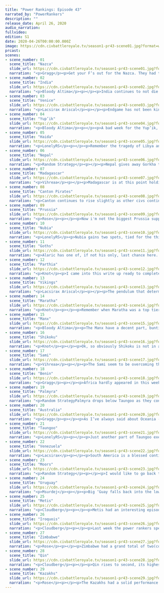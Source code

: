 ```yaml
---
title: "Power Rankings: Episode 43"
narrated_by: "PowerRankers"
description: ""
release_date: April 26, 2020
audio_narration:
fullvideo:
edition: S1
date: 2020-04-26T00:00:00.000Z
image: https://cdn.civbattleroyale.tv/season1-pr43-scene01.jpg?format=webp&quality=80
prcast:
scenes:
- scene_number: 01
  scene_title: "Nazca"
  slide_url: https://cdn.civbattleroyale.tv/season1-pr43-scene01.jpg?format=webp&quality=80
  narration: "<p>Gragg</p><p>Get your F’s out for the Nazca. They had the misfortune of being on the same continent as Uruguay and Kuikuro. Between those two the Nazca never really had a chance to expand and snowball. They never got off the ground in Endgame. As their last act of defiance they died to Venezuela instead of Uruguay. That leaves the Nazca killcount at 1 and Uruguay’s 0.</p>"
- scene_number: 02
  scene_title: "India"
  slide_url: https://cdn.civbattleroyale.tv/season1-pr43-scene02.jpg?format=webp&quality=80
  narration: "<p>Bloody Altima</p><p></p><p>India continues to not die. Now, this is dominantly because Palmyra continues to not commit to the execution, with a grand total of one badly injured Prawn Knight in range of Hyderabad’s Deep last we saw despite the fact that Zenobia clearly has open borders with Maratha and plenty of space to work with, but at the same time one can’t help but respect the fact that it’s a mountainous walled city on a hill with Comp Bow defenders, so even with four pop it’s got respectable survival numbers. Still, gods willing, the next part could easily be India’s last.</p>"
- scene_number: 03
  scene_title: "Venice"
  slide_url: https://cdn.civbattleroyale.tv/season1-pr43-scene03.jpg?format=webp&quality=80
  narration: "<p>Lacsirax Ariscal</p><p></p><p>Endgame has not been kind to Venice. Why should it have been? They’ve perennially underperformed, ever since missing clear as day opportunities to use their powerful navy back in the first Middle Ages (I guess having a blind leader didn’t help them spot those), and refusing to settle anywhere sensible at the start of the new Ancient Era. They won’t make it the top 20, but the Moors might yet bungle their invasion, or Enrico might find a peace offering lodged behind the sofa somewhere. It wouldn’t surprise me if they stuck around for another ten parts, each week providing a tiny dash of purple and another dull 200 words to the world. It would be very Venice of them.</p>"
- scene_number: 04
  scene_title: "Yup’ik"
  slide_url: https://cdn.civbattleroyale.tv/season1-pr43-scene04.jpg?format=webp&quality=80
  narration: "<p>Bloody Altima</p><p></p><p>A bad week for the Yup’ik, who joined the Runt Parade this week, losing all but one city to Shikoku’s desperate march east. Left with just Cev’aq, a mountainous, hilly, snowy city in the northernmost part of the world, they may actually survive for a while longer- Shikoku have bigger problems right now so even if they build a navy it’s not going to be a huge deal, Haida themselves just joined the Runt Parade as well, and the Metis will (probably) have a rather rough time invading the city between their small Ice Sheet Fleet and the overland terrain. I don’t see them joining the Black Parade anytime soon.</p>"
- scene_number: 05
  scene_title: "Haida"
  slide_url: https://cdn.civbattleroyale.tv/season1-pr43-scene05.jpg?format=webp&quality=80
  narration: "<p>LonelyRS</p><p></p><p>Remember the tragedy of Libya and Algeria? Remember how the two limped through North Africa, focusing on the religious game and inadvertently turning themselves into rumps by doing so, then died almost on top of each other while serving as the meat in the Moor/Songhai sandwich? Well, those of you who enjoy rumps racing to the bottom of the power rankings got a special treat this week: it’s happening again, and this time the setting is the frozen wastes of the coldest reaches of the Pacific Northwest. Koyah’s definitely the Libya, if we’re running with the theme of making comparisons to civs long gone. Libya, you’ll note, ended up surviving slightly longer. Unfortunately, Libya also was kind of torn to shreds in the span of a few parts, and, uh, the Haida’s quick and brutal evisceration by the Metis is certainly reminiscent of that. Will they die this part? Probably not, not when their capital is a two-tile island and their only relevant aggressors are a Metis and a Shikoku away. Will they die eventually? Almost certainly.</p>"
- scene_number: 06
  scene_title: "Nepal"
  slide_url: https://cdn.civbattleroyale.tv/season1-pr43-scene06.jpg?format=webp&quality=80
  narration: "<p>Random Strategy</p><p></p><p>Nepal gives away Gorkha to Taungoo, who ungratefully use it to citadel Kathmandu. But it's fine, they still have 2 unconquerable mountain cities. They still have 3 out of 4 neighbours attacking them due to Parthia joining in instead of Taungoo. But Parthia's presence actually weakens the coalition, because now instead of a constant stream of Kazakh knights going in one by one, Nepal instead has to deal with a constant stream of alternating knights and Grivpanvars going in one by one. (Grivpanvars are horseman replacements and weaker than knights.) It should be manageable. Their biggest risk is, like last part, that they will give away their cities, like they did just do to Taungoo.</p><p></p>"
- scene_number: 07
  scene_title: "Madagascar"
  slide_url: https://cdn.civbattleroyale.tv/season1-pr43-scene07.jpg?format=webp&quality=80
  narration: "<p>Vihreaa</p><p></p><p>Madagascar is at this point holding on until Zimbabwe declares war on them. With Zimbabwe currently researching the tech for frigates as well, I would say their days are numbered. Regardless of that, they still manage to climb 3 ranks this week, purely because everyone else was doing worse than them, which hey, if it works, right? Here’s to hoping they’ll get one of those settlers out to Antarctica before the Zimbabwean boats come calling.</p>"
- scene_number: 08
  scene_title: "Canton Pirates"
  slide_url: https://cdn.civbattleroyale.tv/season1-pr43-scene08.jpg?format=webp&quality=80
  narration: "<p>Canton continues to rise slightly as other civs continue to crumble around the cylinder. And at this point, that’s the only thing you can hope for that’s not a swift death. With mediocre stats and neighbors in the Qin and Taungoo, Ching Shih’s only real chance at a palpable gain is either a lucky snipe, or waiting for the collapse of one of their neighbors. And considering the power differences between Canton and their neighbors, even that’s not as likely as being curb stomped.</p>"
- scene_number: 09
  scene_title: "Prussia"
  slide_url: https://cdn.civbattleroyale.tv/season1-pr43-scene09.jpg?format=webp&quality=80
  narration: "<p>Rose</p><p></p><p>Now i'm not the biggest Prussia supporter, but even I couldn’t help but feel bad for the nation this part. Prussia suffered from the one thing that every nation fears will happen to them, being stuck without their capital. Even if the Prussians manage to take it back, the city will have a population total of 3 at best. Apparently this pity was shared by several world leaders however, as the Sami and the Goths have sworn to “take revenge” on the Vikings, but in a way this is worse for Prussia as this turns the odds of Prussia getting its capital back from slim to slimmer. At least Venice looks prime for the taking, but even that could be swiped by the Moors</p>"
- scene_number: 10
  scene_title: "Nubia"
  slide_url: https://cdn.civbattleroyale.tv/season1-pr43-scene10.jpg?format=webp&quality=80
  narration: "<p>LonelyRS</p><p>Nubia gains two spots, tied for the third most of any civ this part… despite doing almost nothing of note. Really, Africa as a whole was rather stagnant this time around, which, sure, seems very good for Piye on the surface. He doesn’t have to worry about dying horribly if the camera never turns his way. The camera’s trained to actively seek out those dying horrible deaths, so his not being shown on screen is probably a good thing considering how frail he is. The rub: every part he spends in relative peace, he’s only getting frailer. Between Benin, Palmyra, and Zimbabwe, Nubia’s drawn a tough group of neighbors, and even the least advanced among them is still getting almost double the science per turn Piye is. And Civ V, of course, is a game founded on the concept of snowballing. Right now, he might stand a chance of at least surviving if one of them elects to tear his civ to shreds. In a few parts? He probably won’t.</p>"
- scene_number: 11
  scene_title: "Goths"
  slide_url: https://cdn.civbattleroyale.tv/season1-pr43-scene11.jpg?format=webp&quality=80
  narration: "<p>Alaric has one of, if not his only, last chance here. The Vikings have only a fraction of their forces in their recent gains from Prussia, giving Alaric a damn good chance to take over the area. If he succeeds, Alaric can hopefully position himself to gain a better foothold in Europe. But if the invasion fails, Alaric will find himself with only three cities, a pitiful army, and neighboring the Kazakhs.  An attempt at Greco-Prussia could be made, but the peacekeepers are already starting to crowd the place. If Alaric doesn’t make some good moves in the next part, his small chances could evaporate.</p>"
- scene_number: 12
  scene_title: "Parthia"
  slide_url: https://cdn.civbattleroyale.tv/season1-pr43-scene12.jpg?format=webp&quality=80
  narration: "<p>Knot</p><p>I came into this write up ready to completely trash Parthia, but honestly, I can’t remember the last time they were in this good a position. They probably still can’t win, but they now have the potential to do something. If Mithridates can somehow get around the mountains, the war with Nepal could be a way to expand his empire. Maratha gets weaker and weaker every episode, so jumping into a well timed coalition could maybe get Parthia some decent cities that would increase their production. Even a war with Palmyra, while not good, might not completely sink them, as they have enough of a force to stall a little while. Now obviously, all of this is under the assumption that the Kazakhs completely forget they exist, because the moment they remember, Parthia’s done. However, the Kazakhs have way bigger fish to fry right now, so maybe they’ll let Parthia do something cool. Parthia has graduated from “Absolutely no way for them to ever do anything,” to “Slightly possible for them to be interesting before they die a fiery death,” and that’s about all I could ask for</p>"
- scene_number: 13
  scene_title: "Vikings"
  slide_url: https://cdn.civbattleroyale.tv/season1-pr43-scene13.jpg?format=webp&quality=80
  narration: "<p>Lacsirax Ariscal</p><p></p><p>The pendulum that determines the fate of the Viking people has been swinging wildly in the past few parts. One moment it’s deep in the red, as a decidedly blue threat takes a city straight from their homeland. And this episode it swung back to green, as they captured a capital and an inland city they never dreamt of taking by force. And just like that it violently judders back to red, as a new coalition descends on their homeland and their conquests alike. But I’ve taken a liking to the Vikings, and I’ve a somewhat drowsy belief that they’ll pull through regardless. They always do, right? The Vikings can only be killed by Ragnarok, and I think the tech for that isn’t until Future Worlds.</p>"
- scene_number: 14
  scene_title: "Maratha"
  slide_url: https://cdn.civbattleroyale.tv/season1-pr43-scene14.jpg?format=webp&quality=80
  narration: "<p>Knot</p><p></p><p>Remember when Maratha was a top tier contender? Remember when they had scarier stats than Taungoo, Qin, and Zimbabwe? Remember how they did nothing with those stats for turns and turns and turns on end? Remember when endgame gave them another shot at taking out their neighbors and being the power on the subcontinent? Remember when instead they were somehow less interesting than Nepal, as they just sat there wasting away, and it finally became clear that they were irrelevant?</p><p></p><p>Yeah, me neither.</p>"
- scene_number: 15
  scene_title: "Manx"
  slide_url: https://cdn.civbattleroyale.tv/season1-pr43-scene15.jpg?format=webp&quality=80
  narration: "<p>Bloody Altima</p><p>The Manx have a decent part, bunting out the ambitions (and undefended) Iroquois settle and quietly bulking up. They utterly failed to evict Sami from Greenland, but hey, can’t win ‘em all. Their stats are almost across the board better than the Vikings, particularly in production where they more than double the raiders. While they are set to avoid the slaughter the Vikings wrought upon them last time, they still have a few rather notable problems- number one, their navy is smaller and more primitive than you’d think for an island power. Number two, the Moors are still on the Isles, and they in turn have almost double the Manx’s manpower, and while certainly most of that isn’t going to be Manpower In Theatre, it’s still a relevant concern for the Manx. The Manx still have plenty of opportunities, particularly if they nab Astronomy and bulk up their navy, but they do need to act fast before the Vikings establish themselves as a real player on the continent or the Moors wake up.</p>"
- scene_number: 16
  scene_title: "Shikoku"
  slide_url: https://cdn.civbattleroyale.tv/season1-pr43-scene16.jpg?format=webp&quality=80
  narration: "<p>Knot</p><p></p><p>Ok, so obviously Shikoku is not in a good spot. A coalition featuring the top superstars of the cylinder all after your juicy land is not ever going to be good. The question is how bad is it gonna be? Can Shikoku keep enough of their land, maybe even take a few new cities, and eventually bounce back from this war, much like Pre-endgame Metis did against the Iroquois? Does Shikoku survive these wars but lose so much territory and waste so many resources that they can’t ever recover, living on as a pseudo rump state like the Iroquois did to the Apache? Or are we looking at “Songhai 2: Now in Asia”, where the Kazakhs and Qin, with some Metis help, partition the rest of Shikoku’s lands, and Ryota joins his comrades on the submarine. It’s not clear right now, so at the moment, Shikoku does not move. Only time will tell if a couple weeks from now, we’re talking about how well Shikoku came out of this war, or we’re writing them a eulogy.</p><p></p>"
- scene_number: 17
  scene_title: "Sami"
  slide_url: https://cdn.civbattleroyale.tv/season1-pr43-scene17.jpg?format=webp&quality=80
  narration: "<p>Vihreaa</p><p></p><p>The Sami seem to be overcoming this hurdle that they faced at the start, but they are still at best a regional power. Perhaps if this war with the Vikings is successful, then they will be able to gain control over a sizable portion of Europe. Oh how one could dream. Regardless of this, the Sami have several good places they can expand, seeing how Europe is still so fractured at the moment.</p>"
- scene_number: 18
  scene_title: "Benin"
  slide_url: https://cdn.civbattleroyale.tv/season1-pr43-scene18.jpg?format=webp&quality=80
  narration: "<p>Gragg</p><p></p><p>Africa hardly appeared in this week’s episode so we didn’t get a lot of updates on Benin’s situation. They did appear, however, in the director's cut. Here we see that they are poised to take advantage of Nubia’s long war with Zimbabwe. Whether they will or not is another matter. The Moors and Zimbabwe aren’t immediate threats so Benin should at least stay stable. On the other hand their only realistic expansion opportunity is a war with Nubia, and soon.</p>"
- scene_number: 19
  scene_title: "Palmyra"
  slide_url: https://cdn.civbattleroyale.tv/season1-pr43-scene19.jpg?format=webp&quality=80
  narration: "<p>Random StrategyPalmyra drops below Taungoo as they continue to stagnate. A few parts ago they were a forerunner for number of cities with 6 when the rest of the world had 4. Now, a few parts later, they are still only on 12 while the top-tiers have at least 18. They are way ahead of tier 3 civs, whose civs only have 6 or 7 cities, but being bottom of tier 2 is still slightly disappointing given their fast start. One strength they do have right now is good science; their tech is notably higher than the Metis or Qin's. What Palmyra needs right now is to crush one of their neighbours to gain more cities. They have one of the weakest set of neighbours in the game right now. The Goths and Nubia are both 3 city rumps that should be easy to take. Parthia, though not a rump,is also a decent conquest option since they are only half as strong as Palmyra. The only problem with these options is geography: there are mountains or sea protecting most of them, but nothing Palmyra's superior tech and production can't beat (that is if they use their tech advantage on units instead of cultural buildings). One final option is to take the Zimbabwe colony of Chibuene in Arabia, though Zimbabwe is on the verge of unlocking frigates, so it might not be wise to poke the beast.</p>"
- scene_number: 20
  scene_title: "Australia"
  slide_url: https://cdn.civbattleroyale.tv/season1-pr43-scene20.jpg?format=webp&quality=80
  narration: "<p>Gragg</p><p></p><p>As I’ve always said about Oceania - easy come, easy go. These small naval cities are difficult for an AI to defend. This episode it was Australia who learned that lesson the hard way. In a few episodes, maybe they’ll be on the other end of it. For now Australia expansion has been stalled but they are far from out of it. Their core is still safe and the Qin/Taungoo aren’t toooo scary yet.</p>"
- scene_number: 21
  scene_title: "Taungoo"
  slide_url: https://cdn.civbattleroyale.tv/season1-pr43-scene21.jpg?format=webp&quality=80
  narration: "<p>LonelyRS</p><p></p><p>Just another part of Taungoo executing what we’ve come to learn is their usual plan for these sorts of games: starting slow, coring up, then pouncing on a weak neighbor and doing their level best to unite Indonesia under their banner. The unlucky civ sacrificed upon the altar of Taungoo-being-good-actually this time around? Australia. Or, well, part of Australia, but who can tell, really? The island itself is probably going to remain a pipe dream no matter how many boats the Goo sends, but Hobart’s an easy target, and if that falls then Taungoo will have quite the power base on their hands, given the recent addition of the Nepalese city of Gorkha. Of course, given their non-Marathan relevant neighbors, that might not end up meaning much. Australia’s still got a shot at being stronger than them even after the consumption of a good third of their empire, and to the north the Qin lurk, set to grow even stronger at Shikoku’s expense. There’s rump states, yes, and they’re plentiful. But those free sources of extra cities will only last so long, and if Taungoo want to really leave their mark on this smaller cylinder, they’ll need to do more than just revel in the kill like they did last time around.</p>"
- scene_number: 22
  scene_title: "Venezuela"
  slide_url: https://cdn.civbattleroyale.tv/season1-pr43-scene22.jpg?format=webp&quality=80
  narration: "<p>Lacsirax</p><p></p><p>South America is a blessed continent to live in. Wars come, wars go, sure. But as long as you’re not a soldier, you’d hardly notice. Especially not for those Venezuelans living in their newest colonies, the sunny Caribbean islands, an archipelago that war has never once touched. And surely never will.</p><p></p><p>If it ever did come to it (and it won’t) Venezuela aren’t immediately done for. As the gap between Métis and Iroquois hegemony grows blurrier, Venezuela would be a handy ally for either side when the next inevitable war rolls around. With the sheer amount of coastal cities they’ve racked up in the region, their navy will soon be a huge fleet capable of flipping the Eastern Seaboard for generations of sailors. With Uruguay proven a non threat til planes, they’ve an outside chance of outgrowing the feared Blue Monolith.</p><p></p><p>(Oh, and they apparently eliminated someone this week. Barely worth this footnote, I forgot about it already.)</p>"
- scene_number: 23
  scene_title: "Moors"
  slide_url: https://cdn.civbattleroyale.tv/season1-pr43-scene23.jpg?format=webp&quality=80
  narration: "<p>Random Strategy</p><p></p><p>I would like to go back to my part 13 write-up of the Moors. Yes it was a long time ago. This is what I had to say “I would attack Songhai with my brand new trebuchets and grenadine cavalry (crossbow replacement the Moors are currently researching at this very moment). Songhai's western cities are particularly empty and Songhai is still stuck on classical military tech so I should be able to blitz a lot of cities. Then I can keep them thanks to tavern happiness (also unlocked at crossbows).” We all know what actually ended up happening... Well guess what? the Moors are in the same situation again! They are the only civ with crossbows while Benin is still stuck in the classical era (both their land troops and navy). The difference is that Benin isn't as empty as Songhai was, nor are they at such a big production disadvantage like Songhai was, though they would at the very least lose a bunch of coastal cities to the Moors superior navy. </p><p></p><p>However, the Moors are also pretty unlikely to attack Benin at the moment so that is mostly irrelevant. They're too busy with Venice and Prussia at the moment. Stettin is protected by forest hills which block artillery from shooting it and is thus extremely difficult to take and I don't think they can do so (though they can very easily get it in a peace deal). As for Venice, the Moors have wiped out Venice's entire military, and are currently setting up trebuchets. It will almost certainly fall by the next part. The Moor's last neighbour, the Manx, are currently rather lacking in the naval department and don't look to be much of a threat either. Though I wouldn't attack the Manx just yet - I would wait for frigate tech so that my colonies can defend themselves. Overall the Moors are in a great position. They're in the top 10 of all stats, including a nice 3rd on tech. But unlike other top 10 civs, they have great expansion opportunities! The whole of Europe is made up of weaker civs ripe for the taking! Their biggest threat is Benin who they would currently beat up if they fought (though this is only temporary and the match-up will even up once Benin researches crossbows and a medieval navy)</p><p></p>"
- scene_number: 24
  scene_title: "Uruguay"
  slide_url: https://cdn.civbattleroyale.tv/season1-pr43-scene24.jpg?format=webp&quality=80
  narration: "<p>Msurdej</p><p></p><p>Big ‘Guay falls back into the lower half of the top 10, as two things become clear. The first is that Venezuela isn’t going away any time soon. The two have comparable stats, though Lavalleja will probably pull ahead with a better production and city count. But the other thing is a bit more nuanced. Chavez is now the only feasible expansion route for the boys in blue now, and the only other ways are across an ocean.  Is it possible, sure. But it’s still quite a ways away, and still probably farther away than them overpowering Venezuela.</p>"
- scene_number: 25
  scene_title: "Metis"
  slide_url: https://cdn.civbattleroyale.tv/season1-pr43-scene25.jpg?format=webp&quality=80
  narration: "<p>Cloudberg</p><p></p><p>Metis had an interesting episode, in which they won a fight with Haida, lost a skirmish with the Iroquois, and made some impressive gains in the stats. Despite losing two minor Arctic cities, and razing everything they took from Haida, Metis now has more production and more cities than the Iroquois, an edge that is likely to increase as the Metis have room for more new cities than the Iroquois do. That said, until the statistical gap is a lot bigger than it is now, Metis will suffer from much the same problem as the Iroquois: each civilization’s only viable expansion route will be through the other. For now, Metis can still finish off the rump states of Yup’ik and Haida, and maybe take some cities from Shikoku, but after that it’s hard to see where to go except east. And that won’t be easy—expect more stalemate wars in the future.</p>"
- scene_number: 26
  scene_title: "Iroquois"
  slide_url: https://cdn.civbattleroyale.tv/season1-pr43-scene26.jpg?format=webp&quality=80
  narration: "<p>Cloudberg</p><p></p><p>Last week the power rankers speculated at length about the outcome of a future Iroquois-Metis war. And lo and behold, we got one this part, which went pretty much as expected: the Iroquois captured and razed a couple of undefended arctic cities, but the main front went nowhere, and the two sides made peace. This only reinforces the conclusion that the Iroquois, while strong, have no obvious path to further expansion for at least the foreseeable future. If they weren’t so bloody thicc, they probably wouldn’t be all the way up in fourth, and if they start to lose their statistical edge, expect them to drop like a rock.</p>"
- scene_number: 27
  scene_title: "Zimbabwe"
  slide_url: https://cdn.civbattleroyale.tv/season1-pr43-scene27.jpg?format=webp&quality=80
  narration: "<p>Rose</p><p></p><p>Zimbabwe had a grand total of two(count em two) mentions in this part. One of which was them being a part of the meme being featured within the part, with the other idolizing their fat stash of gold. This is relatively uncommon for a civ of its size, as one would at least expect a quick shot of the core of the nation.There is an old saying amongst the community that “no amount of power can save you from inactivity”, and that is true in this case where other power houses like Qin and the Kazakhs, and even the Iroqouis in some cases, are surpassing Zimbabwe. However, Zimbabwe is specing into navel tech, meaning that the nation may be able to colonize several untapped places around the cylinder, so this inactivity may change rapidly.</p>"
- scene_number: 28
  scene_title: "Qin"
  slide_url: https://cdn.civbattleroyale.tv/season1-pr43-scene28.jpg?format=webp&quality=80
  narration: "<p>Cloudberg</p><p></p><p>Qin rises to second, its highest rank ever, on the heels of a pair of bold wars against powerful neighbors. Qin attacked Australia and lost some outlying colonies but gained a city in Japan, which wasn’t exactly a resounding victory but it was at least exciting. Now Qin has declared war on Shikoku, and while Ying Zheng doesn’t seem totally prepared for the fight—Shikoku is in fact pressing the early advantage—the stats don’t lie. Qin has a much larger army, much more production, and an ally in the form of the Kazakhs, all factors which are sure to force the war to go in a very different direction very soon. The raw numbers also support a top 3 Qin: they’re third in military, tied for third in production, and third in cities. So why are they second and not third? Well, honestly, your guess is as good as mine.</p>"
- scene_number: 29
  scene_title: "Kazakhs"
  slide_url: https://cdn.civbattleroyale.tv/season1-pr43-scene29.jpg?format=webp&quality=80
  narration: "<p>Rose</p><p></p><p>The Kazakhs had a solid performance this part,powering through the front line of Shikoku, starting what historians will call “the crushing of Sakomoto’s hopes and dreams”. While the Kazakhs didn’t get as many cities from shikoku as they may had hoped for, the Kazakhs did gain a bunch of new cities via settlers, which will be useful for them in the long run. Additionally, the Kazakhs also have a metric ton of settlers on the board, meaning that they will most likely raze a bunch of the cities they capture and put an “oc do not steal” logo on their new gains. There is the possibility that the Kazakhs may peace out next part too, as their front line is stretched thin, however there shear production output of the Kazakhs likely negates this concern</p>"
---
```

